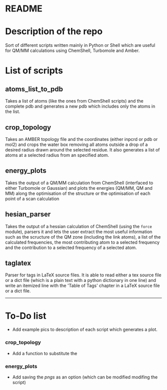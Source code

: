 # README #

# Description of the repo

Sort of different scripts written mainly in Python or Shell which are useful for QM/MM calculations using ChemShell, Turbomole and Amber.

# List of scripts

## atoms_list_to_pdb

Takes a list of atoms (like the ones from ChemShell scripts) and the complete pdb and generates a new pdb which includes only the atoms in the list.


## crop_topology

Takes an AMBER topology file and the coordinates (either inpcrd or pdb or mol2) and crops the water box removing all atoms outside a drop of a desired radius drawn around the selected residue. It also generates a list of atoms at a selected radius from an specified atom.


## energy_plots

Takes the output of a QM/MM calculation from ChemShell (interfaced to either Turbomole or Gaussian) and plots the energies (QM/MM, QM and MM) along the optimisation of the structure or the optimisation of each point of a scan calculation


## hesian_parser

Takes the output of a hessian calculation of ChemShell (using the `force` module), parsers it and lets the user extract the most useful information such as the scructure of the QM zone (including the link atoms), a list of the calculated frequencies, the most contributing atom to a selected frequency and the contribution to a selected frequency of a selected atom. 


## taglatex

Parser for tags in LaTeX source files. It is able to read either a tex source file or a dict file (which is a plain text with a python dictionary in one line) and write an itemized line with the 'Table of Tags' chapter in a LaTeX source file or a dict file.

---

# To-Do list

- Add example pics to description of each script which generates a plot.

### crop_topology

- Add a function to substitute the 

### energy_plots

- Add saving the _pngs_ as an option (which can be modified modifing the script)
